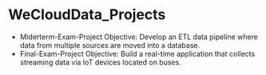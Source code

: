 # WeCloudData_Projects
- Miderterm-Exam-Project Objective: Develop an ETL data pipeline where data from multiple sources are moved into a database.
- Final-Exam-Project Objective: Build a real-time application that collects streaming data via IoT devices located on buses.
